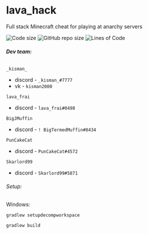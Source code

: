 # lava_hack
Full stack Minecraft cheat for playing at anarchy servers

<img src="https://img.shields.io/github/languages/code-size/lambda-client/lambda.svg" alt="Code size"/>
<img src="https://img.shields.io/github/repo-size/lambda-client/lambda.svg" alt="GitHub repo size"/>
<img src="https://tokei.rs/b1/github/lambda-client/lambda?category=code" alt="Lines of Code"/>

###### **Dev team:**
`_kisman_` 
- discord - `_kisman_#7777`
- vk - `kisman2000`

`lava_frai`
- discord - `lava_frai#0498`

`BigJMuffin`
- discord - `! BigTermedMuffin#8434`

`PunCakeCat`
- discord - `PunCakeCat#4572` 

`Skarlord99`
- discord - `Skarlord99#5871`

###### Setup:
Windows:

`gradlew setupdecompworkspace`

`gradlew build`

